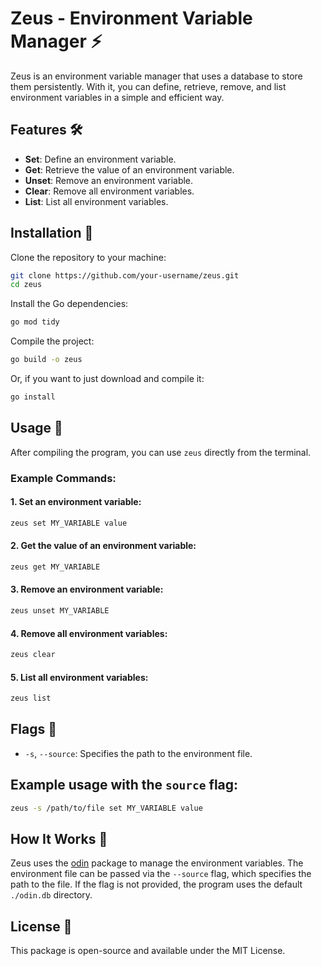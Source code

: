 # Zeus - Environment Variable Manager ⚡

Zeus is an environment variable manager that uses a database to store them persistently. With it, you can define, retrieve, remove, and list environment variables in a simple and efficient way.

## Features 🛠️

- **Set**: Define an environment variable.
- **Get**: Retrieve the value of an environment variable.
- **Unset**: Remove an environment variable.
- **Clear**: Remove all environment variables.
- **List**: List all environment variables.

## Installation 🔧

Clone the repository to your machine:

```bash
git clone https://github.com/your-username/zeus.git
cd zeus
```

Install the Go dependencies:

```bash
go mod tidy
```

Compile the project:

```bash
go build -o zeus
```

Or, if you want to just download and compile it:

```bash
go install
```

## Usage 🚀

After compiling the program, you can use `zeus` directly from the terminal.

### Example Commands:

#### 1. Set an environment variable:

```bash
zeus set MY_VARIABLE value
```

#### 2. Get the value of an environment variable:

```bash
zeus get MY_VARIABLE
```

#### 3. Remove an environment variable:

```bash
zeus unset MY_VARIABLE
```

#### 4. Remove all environment variables:

```bash
zeus clear
```

#### 5. List all environment variables:

```bash
zeus list
```

## Flags 📌

- `-s`, `--source`: Specifies the path to the environment file.

## Example usage with the `source` flag:

```bash
zeus -s /path/to/file set MY_VARIABLE value
```

## How It Works 🧠

Zeus uses the [odin](https://github.com/IsaqueGeraldo/odin) package to manage the environment variables. The environment file can be passed via the `--source` flag, which specifies the path to the file. If the flag is not provided, the program uses the default `./odin.db` directory.

## License 📄

This package is open-source and available under the MIT License.
